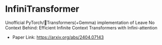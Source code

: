# InfiniTransformer

Unofficial PyTorch/🤗Transformers(+Gemma) implementation of Leave No Context Behind: Efficient Infinite Context Transformers with Infini-attention

- Paper Link: https://arxiv.org/abs/2404.07143

